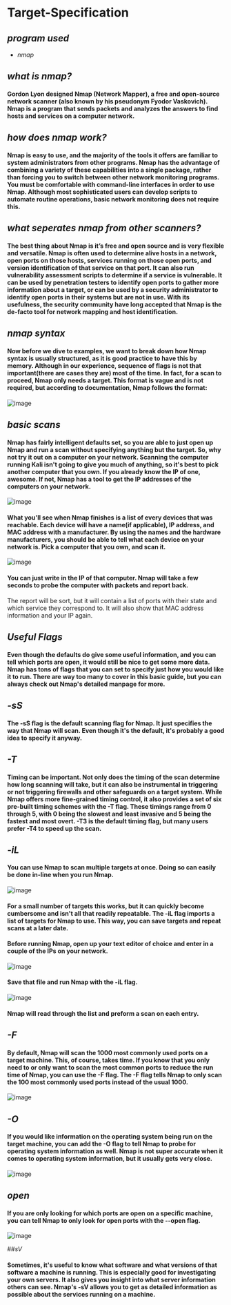 # Target-Specification

## _program used_
* _nmap_

## _what is nmap?_
#### Gordon Lyon designed Nmap (Network Mapper), a free and open-source network scanner (also known by his pseudonym Fyodor Vaskovich). Nmap is a program that sends packets and analyzes the answers to find hosts and services on a computer network.

## _how does nmap work?_
#### Nmap is easy to use, and the majority of the tools it offers are familiar to system administrators from other programs. Nmap has the advantage of combining a variety of these capabilities into a single package, rather than forcing you to switch between other network monitoring programs. You must be comfortable with command-line interfaces in order to use Nmap. Although most sophisticated users can develop scripts to automate routine operations, basic network monitoring does not require this.

## _what seperates nmap from other scanners?_
#### The best thing about Nmap is it’s free and open source and is very flexible and versatile. Nmap is often used to determine alive hosts in a network, open ports on those hosts, services running on those open ports, and version identification of that service on that port. It can also run vulnerability assessment scripts to determine if a service is vulnerable. It can be used by penetration testers to identify open ports to gather more information about a target, or can be used by a security administrator to identify open ports in their systems but are not in use. With its usefulness, the security community have long accepted that Nmap is the de-facto tool for network mapping and host identification.

## _nmap syntax_
#### Now before we dive to examples, we want to break down how Nmap syntax is usually structured, as it is good practice to have this by memory. Although in our experience, sequence of flags is not that important(there are cases they are) most of the time. In fact, for a scan to proceed, Nmap only needs a target. This format is vague and is not required, but according to documentation, Nmap follows the format:

![image](https://user-images.githubusercontent.com/84526848/121815806-4418e480-cc89-11eb-91f3-466318ddc4ce.png)

## _basic scans_
#### Nmap has fairly intelligent defaults set, so you are able to just open up Nmap and run a scan without specifying anything but the target. So, why not try it out on a computer on your network. Scanning the computer running Kali isn't going to give you much of anything, so it's best to pick another computer that you own. If you already know the IP of one, awesome. If not, Nmap has a tool to get the IP addresses of the computers on your network.
![image](https://user-images.githubusercontent.com/84526848/121816157-0c12a100-cc8b-11eb-9734-277863036278.png)

#### What you'll see when Nmap finishes is a list of every devices that was reachable. Each device will have a name(if applicable), IP address, and MAC address with a manufacturer. By using the names and the hardware manufacturers, you should be able to tell what each device on your network is. Pick a computer that you own, and scan it.

![image](https://user-images.githubusercontent.com/84526848/121816219-71669200-cc8b-11eb-98cf-a3d89ac53798.png)

#### You can just write in the IP of that computer. Nmap will take a few seconds to probe the computer with packets and report back.
The report will be sort, but it will contain a list of ports with their state and which service they correspond to. It will also show that MAC address information and your IP again.
## _Useful Flags_
#### Even though the defaults do give some useful information, and you can tell which ports are open, it would still be nice to get some more data. Nmap has tons of flags that you can set to specify just how you would like it to run. There are way too many to cover in this basic guide, but you can always check out Nmap's detailed manpage for more.

## _-sS_
#### The -sS flag is the default scanning flag for Nmap. It just specifies the way that Nmap will scan. Even though it's the default, it's probably a good idea to specify it anyway.

## _-T_
#### Timing can be important. Not only does the timing of the scan determine how long scanning will take, but it can also be instrumental in triggering or not triggering firewalls and other safeguards on a target system. While Nmap offers more fine-grained timing control, it also provides a set of six pre-built timing schemes with the -T flag. These timings range from 0 through 5, with 0 being the slowest and least invasive and 5 being the fastest and most overt. -T3 is the default timing flag, but many users prefer -T4 to speed up the scan.

## _-iL_
#### You can use Nmap to scan multiple targets at once. Doing so can easily be done in-line when you run Nmap.
![image](https://user-images.githubusercontent.com/84526848/121816447-bb03ac80-cc8c-11eb-9e17-608b6b50a601.png)

 #### For a small number of targets this works, but it can quickly become cumbersome and isn't all that readily repeatable. The -iL flag imports a list of targets for Nmap to use. This way, you can save targets and repeat scans at a later date.
 #### Before running Nmap, open up your text editor of choice and enter in a couple of the IPs on your network.
 ![image](https://user-images.githubusercontent.com/84526848/121816500-159d0880-cc8d-11eb-9833-e7340fc48d2d.png)
 #### Save that file and run Nmap with the -iL flag.
 ![image](https://user-images.githubusercontent.com/84526848/121816598-978d3180-cc8d-11eb-9f2b-8d12fe4212bd.png)
 
 #### Nmap will read through the list and preform a scan on each entry.
 ## _-F_
 #### By default, Nmap will scan the 1000 most commonly used ports on a target machine. This, of course, takes time. If you know that you only need to or only want to scan the most common ports to reduce the run time of Nmap, you can use the -F flag. The -F flag tells Nmap to only scan the 100 most commonly used ports instead of the usual 1000.
 
 ![image](https://user-images.githubusercontent.com/84526848/121816666-f9e63200-cc8d-11eb-842e-ef0e7ac8b1b5.png)
 
 ## _-O_
 #### If you would like information on the operating system being run on the target machine, you can add the -O flag to tell Nmap to probe for operating system information as well. Nmap is not super accurate when it comes to operating system information, but it usually gets very close.
 
 ![image](https://user-images.githubusercontent.com/84526848/121816771-898be080-cc8e-11eb-9fac-c3ee8e86f74a.png)
 
 ## _open_
 #### If you are only looking for which ports are open on a specific machine, you can tell Nmap to only look for open ports with the --open flag.
 ![image](https://user-images.githubusercontent.com/84526848/121816839-facb9380-cc8e-11eb-9f84-63bcef0d4d65.png)
 
 ##_sV_
 #### Sometimes, it's useful to know what software and what versions of that software a machine is running. This is especially good for investigating your own servers. It also gives you insight into what server information others can see. Nmap's -sV allows you to get as detailed information as possible about the services running on a machine.
 
 
 
 
 



